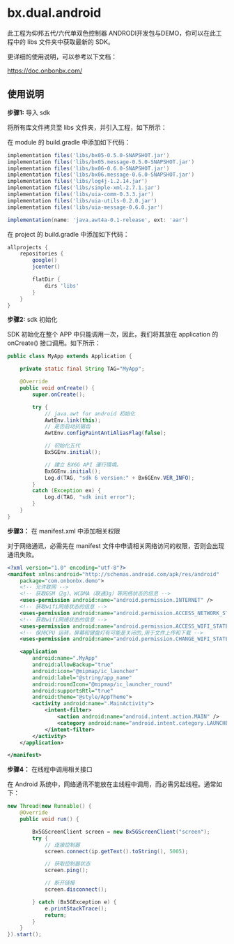 # bx.dual.android 

此工程为仰邦五代/六代单双色控制器 ANDRODI开发包与DEMO，你可以在此工程中的 libs 文件夹中获取最新的 SDK。

更详细的使用说明，可以参考以下文档：

https://doc.onbonbx.com/



## 使用说明

**步骤1:**  导入 sdk

将所有库文件拷贝至 libs 文件夹，并引入工程，如下所示：

在 module 的 build.gradle 中添加如下代码：

```gradle
implementation files('libs/bx05-0.5.0-SNAPSHOT.jar')
implementation files('libs/bx05.message-0.5.0-SNAPSHOT.jar')
implementation files('libs/bx06-0.6.0-SNAPSHOT.jar')
implementation files('libs/bx06.message-0.6.0-SNAPSHOT.jar')
implementation files('libs/log4j-1.2.14.jar')
implementation files('libs/simple-xml-2.7.1.jar')
implementation files('libs/uia-comm-0.3.3.jar')
implementation files('libs/uia-utils-0.2.0.jar')
implementation files('libs/uia-message-0.6.0.jar')

implementation(name: 'java.awt4a-0.1-release', ext: 'aar')
```

在 project 的 build.gradle 中添加如下代码：

```gradle
allprojects {
    repositories {
        google()
        jcenter()

        flatDir {
            dirs 'libs'
        }
    }
}
```

**步骤2:** sdk 初始化

SDK 初始化在整个 APP 中只能调用一次，因此，我们将其放在 application 的 onCreate() 接口调用。如下所示：

```java
public class MyApp extends Application {

    private static final String TAG="MyApp";

    @Override
    public void onCreate() {
        super.onCreate();

        try {
            // java.awt for android 初始化
            AwtEnv.link(this);
            // 是否启动抗锯齿
            AwtEnv.configPaintAntiAliasFlag(false);

            // 初始化五代
            Bx5GEnv.initial();

            // 建立 BX6G API 運行環境。
            Bx6GEnv.initial();
            Log.d(TAG, "sdk 6 version:" + Bx6GEnv.VER_INFO);
        }
        catch (Exception ex) {
            Log.d(TAG, "sdk init error");
        }
    }
}
```

**步骤3：** 在 manifest.xml 中添加相关权限

对于网络通讯，必需先在 manifest 文件中申请相关网络访问的权限，否则会出现通讯失败。

```xml
<?xml version="1.0" encoding="utf-8"?>
<manifest xmlns:android="http://schemas.android.com/apk/res/android"
    package="com.onbonbx.demo">
    <!-- 允许联网 -->
    <!-- 获取GSM（2g）、WCDMA（联通3g）等网络状态的信息 -->
    <uses-permission android:name="android.permission.INTERNET" />
    <!-- 获取wifi网络状态的信息 -->
    <uses-permission android:name="android.permission.ACCESS_NETWORK_STATE" />
    <!-- 获取wifi网络状态的信息 -->
    <uses-permission android:name="android.permission.ACCESS_WIFI_STATE" />
    <!-- 保持CPU 运转，屏幕和键盘灯有可能是关闭的,用于文件上传和下载 -->
    <uses-permission android:name="android.permission.CHANGE_WIFI_STATE" />

    <application
        android:name=".MyApp"
        android:allowBackup="true"
        android:icon="@mipmap/ic_launcher"
        android:label="@string/app_name"
        android:roundIcon="@mipmap/ic_launcher_round"
        android:supportsRtl="true"
        android:theme="@style/AppTheme">
        <activity android:name=".MainActivity">
            <intent-filter>
                <action android:name="android.intent.action.MAIN" />
                <category android:name="android.intent.category.LAUNCHER" />
            </intent-filter>
        </activity>
    </application>

</manifest>
```

**步骤4：** 在线程中调用相关接口

在 Android 系统中，网络通讯不能放在主线程中调用，而必需另起线程。通常如下：

```java
new Thread(new Runnable() {
    @Override
    public void run() {

        Bx5GScreenClient screen = new Bx5GScreenClient("screen");
        try {
            // 连接控制器
            screen.connect(ip.getText().toString(), 5005);

            // 获取控制器状态
            screen.ping();

            // 断开链接
            screen.disconnect();

        } catch (Bx5GException e) {
            e.printStackTrace();
            return;
        }
    }
}).start();
```